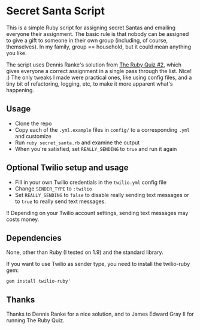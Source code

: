 # Secret Santa Script

This is a simple Ruby script for assigning secret Santas and emailing everyone their assignment. The basic rule is that nobody can be assigned to give a gift to someone in their own group (including, of course, themselves). In my family, group == household, but it could mean anything you like.

The script uses Dennis Ranke's solution from [The Ruby Quiz #2](http://www.rubyquiz.com/quiz2.html), which gives everyone a correct assignment in a single pass through the list. Nice! :) The only tweaks I made were practical ones, like using config files, and a tiny bit of refactoring, logging, etc, to make it more apparent what's happening.

## Usage

- Clone the repo
- Copy each of the `.yml.example` files in `config/` to a corresponding `.yml` and customize
- Run `ruby secret_santa.rb` and examine the output
- When you're satisfied, set `REALLY_SENDING` to `true` and run it again

## Optional Twilio setup and usage

- Fill in your own Twilio credentials in the `twilio.yml` config file
- Change `SENDER_TYPE` to `:twilio`
- Set `REALLY_SENDING` to `false` to disable really sending text messages or to `true` to really send text messages.

!! Depending on your Twilio account settings, sending text messages may costs money.

## Dependencies

None, other than Ruby (I tested on 1.9) and the standard library.

If you want to use Twilio as sender type, you need to install the twilio-ruby gem:

``gem install twilio-ruby'``

## Thanks

Thanks to Dennis Ranke for a nice solution, and to James Edward Gray II for running The Ruby Quiz.
